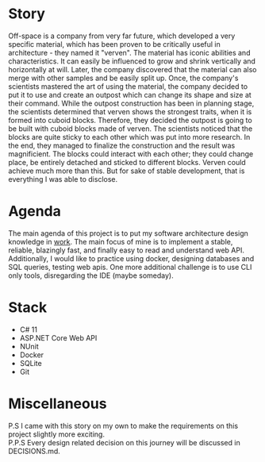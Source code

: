 # Story

Off-space is a company from very far future, which developed a very specific material, which has been proven to be critically useful in architecture - they named it "verven". The material has iconic abilities and characteristics. It can easily be influenced to grow and shrink vertically and horizontally at will. Later, the company discovered that the material can also merge with other samples and be easily split up. Once, the company's scientists mastered the art of using the material, the company decided to put it to use and create an outpost which can change its shape and size at their command. While the outpost construction has been in planning stage, the scientists determined that verven shows the strongest traits, when it is formed into cuboid blocks. Therefore, they decided the outpost is going to be built with cuboid blocks made of verven. The scientists noticed that the blocks are quite sticky to each other which was put into more research. In the end, they managed to finalize the construction and the result was magnificient. The blocks could interact with each other; they could change place, be entirely detached and sticked to different blocks. Verven could achieve much more than this. But for sake of stable development, that is everything I was able to disclose.

# Agenda

The main agenda of this project is to put my software architecture design knowledge in <a href="https://www.youtube.com/watch?v=jkHI1hGvWRY" target="_blank">work</a>. The main focus of mine is to implement a stable, reliable, blazingly fast, and finally easy to read and understand web API. Additionally, I would like to practice using docker, designing databases and SQL queries, testing web apis. One more additional challenge is to use CLI only tools, disregarding the IDE (maybe someday).

# Stack

<ul>
  <li>C# 11</li>
  <li>ASP.NET Core Web API</li>
  <li>NUnit</li>
  <li>Docker</li>
  <li>SQLite</li>
  <li>Git</li>
</ul>

# Miscellaneous

P.S I came with this story on my own to make the requirements on this project slightly more exciting. <br />
P.P.S Every design related decision on this journey will be discussed in DECISIONS.md.
